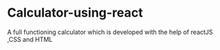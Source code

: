 # Calculator-using-react
A full functioning calculator which is developed with the help of reactJS ,CSS and HTML

